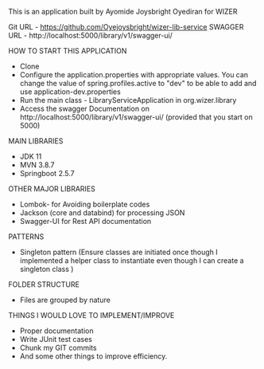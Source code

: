 This is an application built by Ayomide Joysbright Oyediran for WIZER

Git URL - https://github.com/Oyejoysbright/wizer-lib-service
SWAGGER URL - http://localhost:5000/library/v1/swagger-ui/

HOW TO START THIS APPLICATION
- Clone
- Configure the application.properties with appropriate values. You can change the value of spring.profiles.active to "dev" to be able to add and use application-dev.properties
- Run the main class - LibraryServiceApplication in org.wizer.library
- Access the swagger Documentation on http://localhost:5000/library/v1/swagger-ui/ (provided that you start on 5000)

MAIN LIBRARIES
* JDK 11
* MVN 3.8.7
* Springboot 2.5.7

OTHER MAJOR LIBRARIES
* Lombok- for Avoiding boilerplate codes
* Jackson (core and databind) for processing JSON
* Swagger-UI for Rest API documentation

PATTERNS
* Singleton pattern (Ensure classes are initiated once though I implemented a helper class to instantiate even though I can create a singleton class )

FOLDER STRUCTURE
* Files are grouped by nature


THINGS I WOULD LOVE TO IMPLEMENT/IMPROVE
* Proper documentation
* Write JUnit test cases
* Chunk my GIT commits
* And some other things to improve efficiency.

